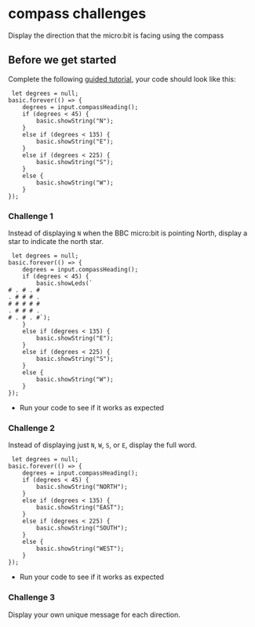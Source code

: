 # compass challenges

Display the direction that the micro:bit is facing using the compass 

## Before we get started

Complete the following [guided tutorial](/microbit/lessons/compass/activity), your code should look like this:

```blocks
 let degrees = null;
basic.forever(() => {
    degrees = input.compassHeading();
    if (degrees < 45) {
        basic.showString("N");
    }
    else if (degrees < 135) {
        basic.showString("E");
    }
    else if (degrees < 225) {
        basic.showString("S");
    }
    else {
        basic.showString("W");
    }
});
```

### Challenge 1

Instead of displaying `N` when the BBC micro:bit is pointing North, display a star to indicate the north star.

```blocks
 let degrees = null;
basic.forever(() => {
    degrees = input.compassHeading();
    if (degrees < 45) {
        basic.showLeds(`
# . # . #
. # # # .
# # # # #
. # # # .
# . # . #`);
    }
    else if (degrees < 135) {
        basic.showString("E");
    }
    else if (degrees < 225) {
        basic.showString("S");
    }
    else {
        basic.showString("W");
    }
});
```


* Run your code to see if it works as expected

### Challenge 2

Instead of displaying just `N`, `W`, `S`, or `E`, display the full word.

```blocks
 let degrees = null;
basic.forever(() => {
    degrees = input.compassHeading();
    if (degrees < 45) {
        basic.showString("NORTH");
    }
    else if (degrees < 135) {
        basic.showString("EAST");
    }
    else if (degrees < 225) {
        basic.showString("SOUTH");
    }
    else {
        basic.showString("WEST");
    }
});
```


* Run your code to see if it works as expected

### Challenge 3

Display your own unique message for each direction.

